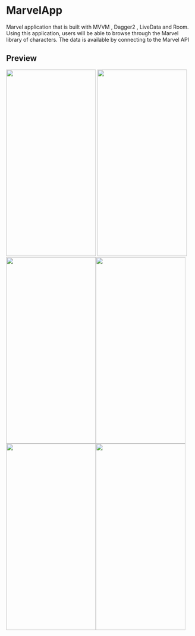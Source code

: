 # MarvelApp

Marvel application that is built with MVVM , Dagger2 , LiveData and Room.
Using this application, users will be able to browse through the Marvel library of characters. The data is available by connecting to the Marvel API 

## Preview 

<img src="https://github.com/MohNage7/SimpleMovies/blob/master/screenshots/device-2019-10-20-104946.png"  width="241" height="500" /> <img src="https://github.com/MohNage7/SimpleMovies/blob/master/screenshots/device-2019-10-20-105043.png"   width="241" height="500" />
<img src="https://github.com/MohNage7/SimpleMovies/blob/master/screenshots/device-2019-10-20-105111.png"  width="241" height="500" /><img src="https://github.com/MohNage7/SimpleMovies/blob/master/screenshots/device-2019-10-20-105126.png"  width="241" height="500" />
<img src="https://github.com/MohNage7/SimpleMovies/blob/master/screenshots/device-2019-10-20-105211.png"  width="241" height="500" /><img src="https://github.com/MohNage7/SimpleMovies/blob/master/screenshots/device-2019-10-20-105250.png"  width="241" height="500" />
